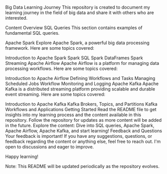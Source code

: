 Big Data Learning Journey
This repository is created to document my learning journey in the field of big data and share it with others who are interested.

Content Overview
SQL Queries
This section contains examples of fundamental SQL queries.

Apache Spark
Explore Apache Spark, a powerful big data processing framework. Here are some topics covered:

Introduction to Apache Spark
Spark SQL
Spark DataFrames
Spark Streaming
Apache Airflow
Apache Airflow is a platform for managing data processing workflows. Here are some topics covered:

Introduction to Apache Airflow
Defining Workflows and Tasks
Managing Scheduled Jobs
Workflow Monitoring and Logging
Apache Kafka
Apache Kafka is a distributed streaming platform providing scalable and durable event streaming. Here are some topics covered:

Introduction to Apache Kafka
Kafka Brokers, Topics, and Partitions
Kafka Workflows and Applications
Getting Started
Read the README file to get insights into my learning process and the content available in this repository.
Follow the repository for updates as more content will be added in the future.
Explore the content: Dive into SQL queries, Apache Spark, Apache Airflow, Apache Kafka, and start learning!
Feedback and Questions
Your feedback is important! If you have any suggestions, questions, or feedback regarding the content or anything else, feel free to reach out. I'm open to discussions and eager to improve.

Happy learning!

Note: This README will be updated periodically as the repository evolves.
